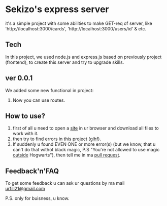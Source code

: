 # Sekizo's express server
it's a simple project with some abilities to make GET-req of server, like 'http://localhost:3000/cards', 'http://localhost:3000/users/id' & etc.

## Tech
In this project, we used node.js and express.js based on previously project (frontend), to create this server and try to upgrade skills.

## ver 0.0.1
We added some new functional in project:
1. Now you can use routes.

## How to use?
1. first of all u need to open a [site](https://github.com/Se-ki-zo/P.W.12/tree/test) in ur browser and download all files to work with it.
2. then try to find errors in this project ([glhf](https://ivan.bessarabov.ru/blog/gl-hf)).
3. If suddenly u found EVEN ONE or more error(s) (but we know, that u can't do that withot black magic, P.S "You're not allowed to use magic [outside](https://harrypotter.fandom.com/f/p/3258895044706340242) Hogwarts"), then tell me in ma [pull request](https://docs.github.com/en/github/collaborating-with-issues-and-pull-requests/about-pull-requests).

## Feedback'n'FAQ
To get some feedback u can ask ur questions by ma mail urfill21@gmail.com

P.S. only for buisness, u know.
